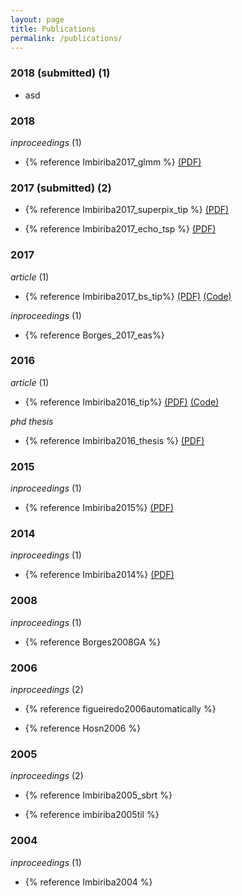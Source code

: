 ```yaml
---
layout: page
title: Publications
permalink: /publications/
---
```



### 2018 (submitted) (1)

* asd 

### 2018


*inproceedings* (1)

* {% reference Imbiriba2017_glmm %} [(PDF)](https://arxiv.org/pdf/1710.07723)



### 2017 (submitted) (2)

* {% reference Imbiriba2017_superpix_tip %} [(PDF)](https://arxiv.org/pdf/1712.01770)

* {% reference Imbiriba2017_echo_tsp %} [(PDF)](https://arxiv.org/pdf/1711.11454)

### 2017

*article* (1)
 
* {% reference Imbiriba2017_bs_tip%} [(PDF)](https://arxiv.org/pdf/1603.00437) [(Code)](https://github.com/talesimbiriba/clique_BS/archive/master.zip)


*inproceedings* (1)

* {% reference Borges_2017_eas%}



### 2016

*article* (1)

* {% reference Imbiriba2016_tip%} 
  [(PDF)](https://arxiv.org/pdf/1503.05521)
  [(Code)](https://github.com/talesimbiriba/NP_NL_Det_EE_HI/archive/master.zip)


*phd thesis* 

* {% reference Imbiriba2016_thesis %} [(PDF)](https://repositorio.ufsc.br/bitstream/handle/123456789/175321/345225.pdf?sequence=1)


### 2015

*inproceedings* (1)

* {% reference Imbiriba2015%} [(PDF)](https://arxiv.org/pdf/1503.02090)


### 2014

*inproceedings* (1)

* {% reference Imbiriba2014%} [(PDF)](http://oatao.univ-toulouse.fr/17115/1/imbiriba_17115.pdf)


### 2008
*inproceedings* (1)

* {% reference Borges2008GA %} 

### 2006

*inproceedings* (2)

* {% reference figueiredo2006automatically %} 

* {% reference Hosn2006 %} 


### 2005

*inproceedings* (2)

* {% reference Imbiriba2005_sbrt %} 

* {% reference imbiriba2005til %} 


### 2004
*inproceedings* (1)

* {% reference Imbiriba2004 %} 


